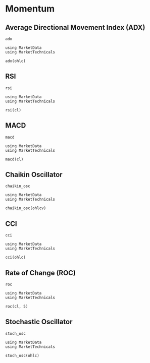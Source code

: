 # Momentum

## Average Directional Movement Index (ADX)

```@docs
adx
```

```@repl
using MarketData
using MarketTechnicals

adx(ohlc)
```

## RSI

```@docs
rsi
```

```@repl
using MarketData
using MarketTechnicals

rsi(cl)
```

## MACD

```@docs
macd
```

```@repl
using MarketData
using MarketTechnicals

macd(cl)
```

## Chaikin Oscillator

```@docs
chaikin_osc
```

```@repl
using MarketData
using MarketTechnicals

chaikin_osc(ohlcv)
```

## CCI

```@docs
cci
```

```@repl
using MarketData
using MarketTechnicals

cci(ohlc)
```

## Rate of Change (ROC)

```@docs
roc
```

```@repl
using MarketData
using MarketTechnicals

roc(cl, 5)
```

## Stochastic Oscillator

```@docs
stoch_osc
```

```@repl
using MarketData
using MarketTechnicals

stoch_osc(ohlc)
```
